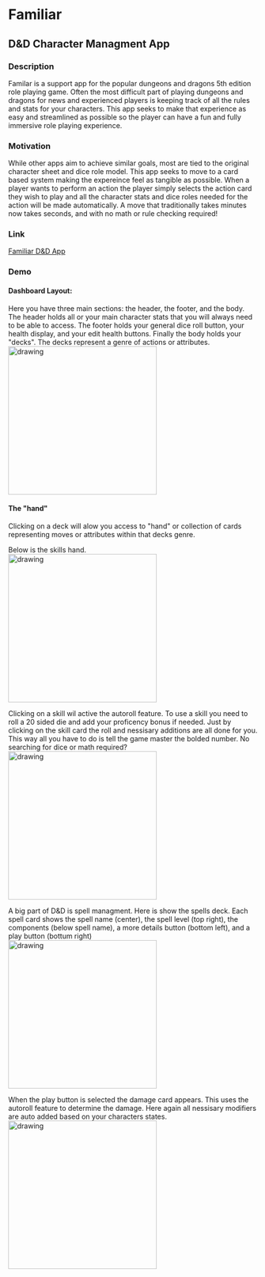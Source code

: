 # Familiar
## D&D Character Managment App

### Description

Familar is a support app for the popular dungeons and dragons 5th edition role playing game. Often the most difficult part of playing dungeons and dragons for news and experienced players is keeping track of all the rules and stats for your characters. This app seeks to make that experience as easy and streamlined as possible so the player can have a fun and fully immersive role playing experience.


### Motivation

While other apps aim to achieve similar goals, most are tied to the original character sheet and dice role model. This app seeks to move to a card based system making the expereince feel as tangible as possible. When a player wants to perform an action the player simply selects the action card they wish to play and all the character stats and dice roles needed for the action will be made automatically. A move that traditionally takes minutes now takes seconds, and with no math or rule checking required!  

### Link
[Familiar D&D App](http://familiar-react-app.surge.sh/)


### Demo

#### Dashboard Layout:
Here you have three main sections: the header, the footer, and the body. The header holds all or your main character stats that you will always need to be able to access. The footer holds your general dice roll button, your health display, and your edit health buttons. Finally the body holds your "decks". The decks represent a genre of actions or attributes.<br/>
<img src="https://i.imgur.com/eBnY2jk.png" alt="drawing" width="300"/><br/>
#### The "hand"
Clicking on a deck will alow you access to "hand" or collection of cards representing moves or attributes within that decks genre.<br/>

Below is the skills hand.<br/>
<img src="https://i.imgur.com/J9cCCG7.png" alt="drawing" width="300"/><br/>

Clicking on a skill wil active the autoroll feature. To use a skill you need to roll a 20 sided die and add your proficency bonus if needed. Just by clicking on the skill card the roll and nessisary additions are all done for you. This way all you have to do is tell the game master the bolded number. No searching for dice or math required?<br/>
<img src="https://i.imgur.com/hiaoS6t.png" alt="drawing" width="300"/><br/>

A big part of D&D is spell managment. Here is show the spells deck. Each spell card shows the spell name (center), the spell level (top right), the components (below spell name), a more details button (bottom left), and a play button (bottum right)<br/>
<img src="https://i.imgur.com/WCqFZu7.png" alt="drawing" width="300"/><br/>

When the play button is selected the damage card appears. This uses the autoroll feature to determine the damage. Here again all nessisary modifiers are auto added based on your characters states.<br/>
<img src="https://i.imgur.com/WtILjbM.png" alt="drawing" width="300"/><br/>



